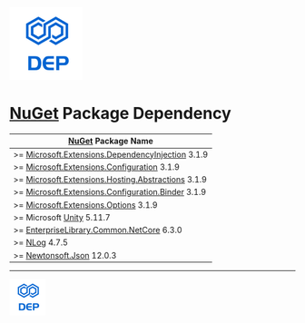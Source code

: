 ![DEP](../assets/Icons/Dep-128.png)

# [NuGet][NuGet] Package Dependency

| [NuGet][NuGet] Package Name                                  |
| ------------------------------------------------------------ |
| >= [Microsoft.Extensions.DependencyInjection](https://www.nuget.org/packages/Microsoft.Extensions.DependencyInjection/3.1.9) 3.1.9 |
| >= [Microsoft.Extensions.Configuration](https://www.nuget.org/packages/Microsoft.Extensions.Configuration/3.1.9) 3.1.9 |
| >= [Microsoft.Extensions.Hosting.Abstractions](https://www.nuget.org/packages/Microsoft.Extensions.Hosting.Abstractions/3.1.9) 3.1.9 |
| >= [Microsoft.Extensions.Configuration.Binder](https://www.nuget.org/packages/Microsoft.Extensions.Configuration.Binder/3.1.9) 3.1.9 |
| >= [Microsoft.Extensions.Options](https://www.nuget.org/packages/Microsoft.Extensions.Options/3.1.9) 3.1.9 |
| >= Microsoft [Unity](https://www.nuget.org/packages/Unity/5.11.7) 5.11.7 |
| >= [EnterpriseLibrary.Common.NetCore](https://www.nuget.org/packages/EnterpriseLibrary.Common.NetCore/6.3.0) 6.3.0 |
| >= [NLog](https://www.nuget.org/packages/NLog/4.7.5) 4.7.5   |
| >= [Newtonsoft.Json](https://www.nuget.org/packages/Newtonsoft.Json/12.0.3) 12.0.3 |



[NuGet]: https://www.nuget.org	"NuGet Official Site"



----

![DEP](../assets/Icons/Dep-64.png)



